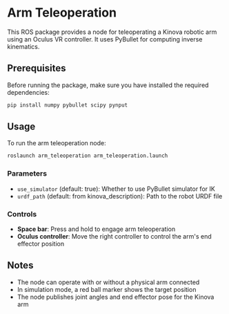 # Arm Teleoperation

This ROS package provides a node for teleoperating a Kinova robotic arm using an Oculus VR controller. It uses PyBullet for computing inverse kinematics.

## Prerequisites

Before running the package, make sure you have installed the required dependencies:

```bash
pip install numpy pybullet scipy pynput
```

## Usage

To run the arm teleoperation node:

```bash
roslaunch arm_teleoperation arm_teleoperation.launch
```

### Parameters

- `use_simulator` (default: true): Whether to use PyBullet simulator for IK
- `urdf_path` (default: from kinova_description): Path to the robot URDF file

### Controls

- **Space bar**: Press and hold to engage arm teleoperation
- **Oculus controller**: Move the right controller to control the arm's end effector position

## Notes

- The node can operate with or without a physical arm connected
- In simulation mode, a red ball marker shows the target position
- The node publishes joint angles and end effector pose for the Kinova arm
